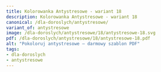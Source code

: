 ```yaml
---
title: Kolorowanka Antystresowe - wariant 18
description: Kolorowanka Antystresowe - wariant 18
canonical: /dla-doroslych/antystresowe/
variant_of: antystresowe
image: /dla-doroslych/antystresowe/18/antystresowe-18.svg
pdf: /dla-doroslych/antystresowe/18/antystresowe-18.pdf
alt: "Pokoloruj antystresowe – darmowy szablon PDF"
tags:
- dla-doroslych
- antystresowe
---
```

